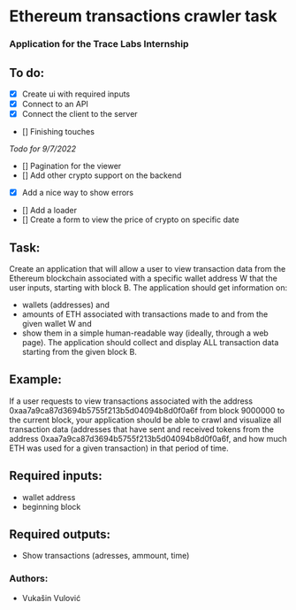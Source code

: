 # Ethereum transactions crawler task
### Application for the Trace Labs Internship

## To do:
- [x] Create ui with required inputs
- [x] Connect to an API
- [x] Connect the client to the server
- [] Finishing touches

*Todo for 9/7/2022*
- [] Pagination for the viewer
- [] Add other crypto support on the backend
- [x] Add a nice way to show errors
- [] Add a loader
- [] Create a form to view the price of crypto on specific date

## Task:
Create an application that will allow a user to view transaction data from the Ethereum blockchain associated with a specific wallet address W that the user inputs, starting with block B. The application should get information on:
- wallets (addresses) and 
- amounts of ETH associated with transactions made to and from the given wallet W and
- show them in a simple human-readable way (ideally, through a web page). 
The application should collect and display ALL transaction data starting from the given block B. 

## Example:
If a user requests to view transactions associated with the address 0xaa7a9ca87d3694b5755f213b5d04094b8d0f0a6f from block 9000000 to the current block, your application should be able to crawl and visualize all transaction data (addresses that have sent and received tokens from the address 0xaa7a9ca87d3694b5755f213b5d04094b8d0f0a6f, and how much ETH was used for a given transaction) in that period of time.

## Required inputs:
- wallet address
- beginning block

## Required outputs:
- Show transactions (adresses, ammount, time)

### Authors:
- Vukašin Vulović